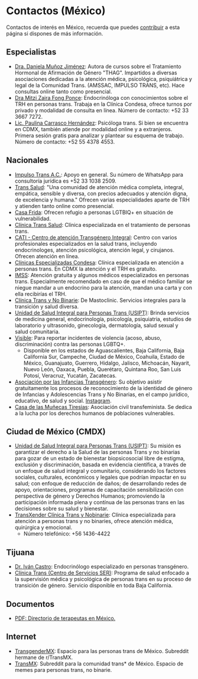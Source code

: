 # Contactos (México)

Contactos de interés en México, recuerda que puedes [contribuir](contribuir.md) a esta página si dispones de más información.

## Especialistas

* [Dra. Daniela Muñoz Jiménez](https://www.transsalud.com/nosotres/dra-daniela-mu%C3%B1oz): Autora de cursos sobre el Tratamiento Hormonal de Afirmación de Género "THAG". Impartidos a diversas asociaciones dedicadas a la atención médica, psicológica, psiquiátrica y legal de la Comunidad Trans. (AMSSAC, IMPULSO TRANS, etc). Hace consultas online tanto como presencial.
* [Dra Mitzi Zaira Fong Ponce](https://www.doctoralia.com.mx/mitzi-zaira-fong-ponce/endocrinologo-internista/benito-juarez): Endocrinóloga con conocimientos sobre el TRH en personas trans. Trabaja en la Clínica Condesa, ofrece turnos por privado y modalidad de consulta en línea. Número de contacto: +52 33 3667 7272.
* [Lic. Paulina Carrasco Hernández](https://www.doctoralia.com.mx/paulina-carrasco-hernandez/psicologo/ciudad-de-mexico): Psicóloga trans. Si bien se encuentra en CDMX, también atiende por modalidad online y a extranjeros. Primera sesión gratis para analizar y plantear su esquema de trabajo. Número de contacto: +52 55 4378 4553.

  
## Nacionales

* [Impulso Trans A.C.](https://impulsotransac.org/): Apoyo en general. Su número de WhatsApp para consultoría jurídica es +52 33 1038 2509.
* [Trans Salud](https://www.transsalud.com/): "Una comunidad de atención médica completa, integral, empática, sensible y diversa, con precios adecuados y atención digna, de excelencia y humana." Ofrecen varias especialidades aparte de TRH y atienden tanto online como presencial.
* [Casa Frida](https://www.refugiocasafrida.com/): Ofrecen refugio a personas LGTBIQ+ en situación de vulnerabilidad.
* [Clínica Trans Salud](https://www.transsalud.com/): Clínica especializada en el tratamiento de personas trans.
* [CATI - Centro de atención Transgénero Integral](https://www.clinicatrans.org.mx/): Centro con varios profesionales especializados en la salud trans, incluyendo endocrinologes, atención psicológica, atención legal, y cirujanos. Ofrecen atención en línea.
* [Clínicas Especializadas Condesa](https://condesa.cdmx.gob.mx/): Clínica especializada en atención a personas trans. En CDMX la atención y el TRH es gratuito.
* [IMSS](http://www.imss.gob.mx/): Atención gratuita y algunos médicos especializados en personas trans. Especialmente recomendado en caso de que el médico familiar se niegue mandar a un endocrino para la atención, mandan una carta y con ella recibirías el TRH.
* [Clínica Trans y No Binarie](https://bit.ly/m/clinica-trans-y-no-binarie): De Mastoclinic. Servicios integrales para la transición y salud diversa.
* [Unidad de Salud Integral para Personas Trans (USIPT)](https://www.instagram.com/usipt/?igsh=MWpneDhzbHk2eHh3): Brinda servicios de medicina general, endocrinología, psicología, psiquiatria, estudios de laboratorio y ultrasonido, ginecología, dermatología, salud sexual y salud comunitaria.
* [Visible](https://visible.lgbt/jalisco/): Para reportar incidentes de violencia (acoso, abuso, discriminación) contra las personas LGBTQ+.
  * Disponible en los estados de Aguascalientes, Baja California, Baja California Sur, Campeche, Ciudad de México, Coahuila, Estado de México, Guanajuato, Guerrero, Hidalgo, Jalisco, Michoacán, Nayarit, Nuevo León, Oaxaca, Puebla, Querétaro, Quintana Roo, San Luis Potosí, Veracruz, Yucatán, Zacatecas.
* [Asociación por las Infancias Transgénero](https://infanciastrans.org/): Su objetivo asistir gratuitamente los procesos de reconocimiento de la identidad de género de Infancias y Adolescencias Trans y No Binarias, en el campo jurídico, educativo, de salud y social. [Instagram](https://www.instagram.com/infanciast).
* [Casa de las Muñecas Tiresias](https://www.munecastiresias.org/): Asociación civil transfeminista. Se dedica a la lucha por los derechos humanos de poblaciones vulnerables.



## Ciudad de México (CMDX)
* [Unidad de Salud Integral para Personas Trans (USIPT)](https://www.salud.cdmx.gob.mx/acciones/unidad-de-salud-integral-para-personas-trans-usipt): Su misión es garantizar el derecho a la Salud de las personas Trans y no binarias para gozar de un estado de bienestar biopsicosocial libre de estigma, exclusión y discriminación, basada en evidencia científica, a través de un enfoque de salud integral y comunitario, considerando los factores sociales, culturales, económicos y legales que podrían impactar en su salud; con enfoque de reducción de daños; de desarrollando redes de apoyo, orientaciones, programas de capacitación sensibilización con perspectiva de género y Derechos Humanos; promoviendo la participación informada plena y contínua de las personas trans en las decisiones sobre su salud y bienestar.
* [TransXender Clínica Trans y Nobinarie](https://www.instagram.com/c.transynobinarie?igsh=MW9tZTZtZzVhdDF2aw==): Clínica especializada para atención a personas trans y no binaries, ofrece atención médica, quirúrgica y emocional.
  * Número telefónico: +56 1436-4422

## Tijuana
* [Dr. Iván Castro](https://www.endocrinotijuana.com/terapias-transgenero/): Endocrinólogo especializado en personas transgénero.
* [Clínica Trans (Centro de Servicios SER)](http://centroser.org/clinica-trans/): Programa de salud enfocado a la supervisión médica y psicológica de personas trans en su proceso de transición de género. Servicio disponible en toda Baja California.

## Documentos

* [PDF: Directorio de terapeutas en México.](https://recursos.transespdiscord.net/paises/mexico/adjuntos/Directorio_Terapeutas_Mexico.pdf)

## Internet

* [TransgenderMX](https://www.reddit.com/r/TransgenderMX/): Espacio para las personas trans de México. Subreddit hermane de r/TransMX.
* [TransMX](https://www.reddit.com/r/TransMX/): Subreddit para la comunidad trans* de México. Espacio de memes para personas trans, no binarie.
